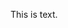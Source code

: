<!-- >>>>>> BEGIN GENERATED FILE: SOURCE C:/Users/Burdette/Documents/GitHub/markdown_helper/test/include/templates/text_verbatim.md -->
<!-- DO NOT EDIT -->
<!-- >>>>>> BEGIN INCLUDED FILE: SOURCE C:/Users/Burdette/Documents/GitHub/markdown_helper/test/include/templates/../includes/text.txt -->
This is text.
<!-- <<<<<< END INCLUDED FILE: SOURCE C:/Users/Burdette/Documents/GitHub/markdown_helper/test/include/templates/../includes/text.txt -->
<!-- <<<<<< END GENERATED FILE: SOURCE C:/Users/Burdette/Documents/GitHub/markdown_helper/test/include/templates/text_verbatim.md -->
